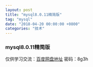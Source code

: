 ```yaml
---
layout: post
title: "mysql8.0.11精简版"
tag: "mysql"
date: "2018-04-20 00:00:00 +0800"
categories: "技术"
---
```


### mysql8.0.11精简版

仅供学习交流：<a href="https://pan.baidu.com/s/1erEYYUkti2tkKWEpQcVFLw" target="_blank">百度网盘地址</a> 密码：8g3h
